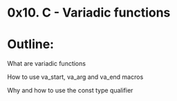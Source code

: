 # 0x10. C - Variadic functions
# Outline:

What are variadic functions

How to use va_start, va_arg and va_end macros

Why and how to use the const type qualifier
